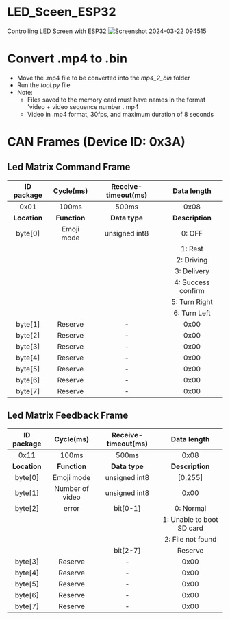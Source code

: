 # LED_Sceen_ESP32
Controlling LED Screen with ESP32
![Screenshot 2024-03-22 094515](https://github.com/WanL0q/LED_Sceen_ESP32/assets/134664967/50ce7511-66b9-4182-a1b7-aac662588595)
# Convert .mp4 to .bin
- Move the .mp4 file to be converted into the *mp4_2_bin* folder
- Run the *tool.py* file
- Note:
  - Files saved to the memory card must have names in the format 'video + video sequence number . mp4
  - Video in .mp4 format, 30fps, and maximum duration of 8 seconds
# CAN Frames (Device ID: 0x3A)
## Led Matrix Command Frame
| **ID package** | **Cycle(ms)** | **Receive-timeout(ms)** | **Data length** |
|:--------------:|:-------------:|:-----------------------:|:---------------:|
| 0x01           | 100ms         | 500ms                   | 0x08            |
| **Location**   | **Function**  | **Data type**           | **Description** |
| byte[0]        | Emoji mode    | unsigned int8           | 0: OFF          |
|                |               |                         | 1: Rest         |
|                |               |                         | 2: Driving      |
|                |               |                         | 3: Delivery     |
|                |               |                         | 4: Success confirm |
|                |               |                         | 5: Turn Right   |
|                |               |                         | 6: Turn Left    |
| byte[1]        |  Reserve      | -                       | 0x00            |
| byte[2]        |  Reserve      | -                       | 0x00            |
| byte[3]        |  Reserve      | -                       | 0x00            |
| byte[4]        |  Reserve      | -                       | 0x00            |
| byte[5]        |  Reserve      | -                       | 0x00            |
| byte[6]        |  Reserve      | -                       | 0x00            |
| byte[7]        |  Reserve      | -                       | 0x00            |

## Led Matrix Feedback Frame 

| **ID package** | **Cycle(ms)** | **Receive-timeout(ms)** | **Data length** |
|:--------------:|:-------------:|:-----------------------:|:---------------:|
| 0x11           | 100ms         | 500ms                   | 0x08            |
| **Location**   | **Function**  | **Data type**           | **Description** |
| byte[0]        | Emoji mode    | unsigned int8           | [0,255]         |
| byte[1]        | Number of video | unsigned int8         | 0x00            |
| byte[2]        | error         | bit[0-1]                | 0: Normal       |
|                |               |                         | 1: Unable to boot SD card |
|                |               |                         | 2: File not found |
|                |               | bit[2-7]                | Reserve         |
| byte[3]        |  Reserve      | -                       | 0x00            |
| byte[4]        |  Reserve      | -                       | 0x00            |
| byte[5]        |  Reserve      | -                       | 0x00            |
| byte[6]        |  Reserve      | -                       | 0x00            |
| byte[7]        |  Reserve      | -                       | 0x00            |

